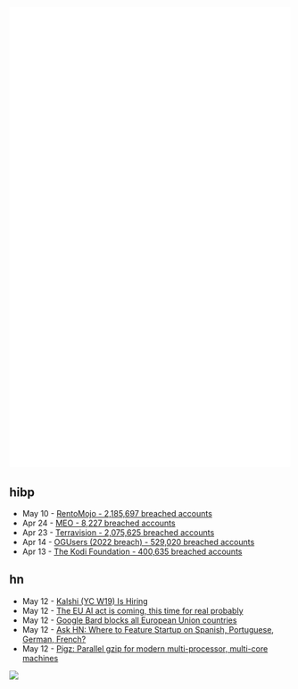 ![Metrics](https://raw.githubusercontent.com/phixion/phixion/master/metrics.svg)

## hibp

<!--
for https://github.com/phixion/phixion/blob/main/.github/workflows/feeds.yml
-->
<!--START_SECTION:haveibeenpwnd-->
- May 10 - [RentoMojo - 2,185,697 breached accounts](https://haveibeenpwned.com/PwnedWebsites#RentoMojo)
- Apr 24 - [MEO - 8,227 breached accounts](https://haveibeenpwned.com/PwnedWebsites#MEO)
- Apr 23 - [Terravision - 2,075,625 breached accounts](https://haveibeenpwned.com/PwnedWebsites#Terravision)
- Apr 14 - [OGUsers (2022 breach) - 529,020 breached accounts](https://haveibeenpwned.com/PwnedWebsites#OGUsers2022)
- Apr 13 - [The Kodi Foundation - 400,635 breached accounts](https://haveibeenpwned.com/PwnedWebsites#KodiFoundation)
<!--END_SECTION:haveibeenpwnd-->

## hn

<!--
for https://github.com/phixion/phixion/blob/main/.github/workflows/feeds.yml
-->
<!--START_SECTION:hn-->
- May 12 - [Kalshi (YC W19) Is Hiring](https://news.ycombinator.com/item?id=35914929)
- May 12 - [The EU AI act is coming, this time for real probably](https://wolfhf.medium.com/the-eu-ai-act-is-coming-this-time-for-real-probably-df31ad8c451f)
- May 12 - [Google Bard blocks all European Union countries](https://9to5google.com/2023/05/11/google-bard-european-union/)
- May 12 - [Ask HN: Where to Feature Startup on Spanish, Portuguese, German, French?](https://news.ycombinator.com/item?id=35914473)
- May 12 - [Pigz: Parallel gzip for modern multi-processor, multi-core machines](https://zlib.net/pigz/)
<!--END_SECTION:hn-->

<!--
for https://yhype.me
-->
![](https://hit.yhype.me/github/profile?user_id=13013670)
